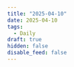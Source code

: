 ```yaml
---
title: "2025-04-10"
date: 2025-04-10
tags:
  - Daily
draft: true
hidden: false
disable_feed: false
---
```


